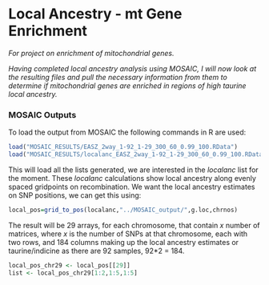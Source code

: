 # Local Ancestry - mt Gene Enrichment

*For project on enrichment of mitochondrial genes.*

*Having completed local ancestry analysis using MOSAIC, I will now look at the resulting files and pull the necessary information from them to determine if mitochondrial genes are enriched in regions of high taurine local ancestry.* 

### MOSAIC Outputs

To load the output from MOSAIC the following commands in R are used:

```R
load("MOSAIC_RESULTS/EASZ_2way_1-92_1-29_300_60_0.99_100.RData")
load("MOSAIC_RESULTS/localanc_EASZ_2way_1-92_1-29_300_60_0.99_100.RData")
```

This will load all the lists generated, we are interested in the *localanc* list for the moment.  These *localanc* calculations show local ancestry along evenly spaced gridpoints on recombination. We want the local ancestry estimates on SNP positions, we can get this using:

```R
local_pos=grid_to_pos(localanc,"../MOSAIC_output/",g.loc,chrnos)
```

The result will be 29 arrays, for each chromosome, that contain *x* number of matrices, where *x* is the number of SNPs at that chromosome, each with two rows, and 184 columns making up the local ancestry estimates or taurine/indicine as there are 92 samples, 92*2 = 184.

```R
local_pos_chr29 <- local_pos[[29]]
list <- local_pos_chr29[1:2,1:5,1:5]
```

 

